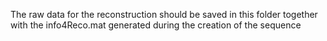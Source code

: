 The raw data for the reconstruction should be saved in this folder together with 
the info4Reco.mat generated during the creation of the sequence